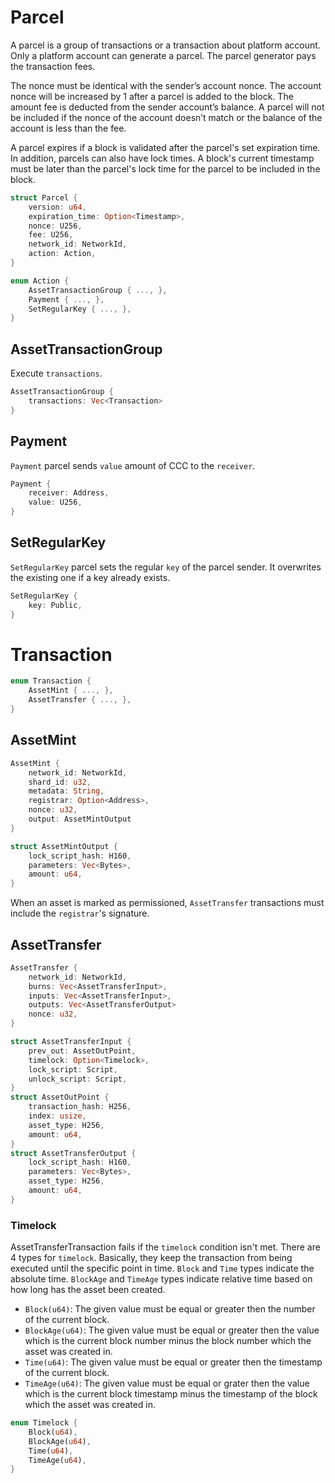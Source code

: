 # Parcel

A parcel is a group of transactions or a transaction about platform account. Only a platform account can generate a parcel. The parcel generator pays the transaction fees.

The nonce must be identical with the sender’s account nonce. The account nonce will be increased by 1 after a parcel is added to the block. The amount fee is deducted from the sender account’s balance. A parcel will not be included if the nonce of the account doesn’t match or the balance of the account is less than the fee.

A parcel expires if a block is validated after the parcel's set expiration time. In addition, parcels can also have lock times. A block's current timestamp must be later than the parcel's lock time for the parcel to be included in the block.

```rust
struct Parcel {
    version: u64,
    expiration_time: Option<Timestamp>,
    nonce: U256,
    fee: U256,
    network_id: NetworkId,
    action: Action,
}

enum Action {
    AssetTransactionGroup { ..., },
    Payment { ..., },
    SetRegularKey { ..., },
}
```

## AssetTransactionGroup

Execute `transactions`.

```rust
AssetTransactionGroup {
    transactions: Vec<Transaction>
}
```

## Payment

`Payment` parcel sends `value` amount of CCC to the `receiver`.

```rust
Payment {
    receiver: Address,
    value: U256,
}
```

## SetRegularKey

`SetRegularKey` parcel sets the regular `key` of the parcel sender. It overwrites the existing one if a key already exists.

```rust
SetRegularKey {
    key: Public,
}
```

# Transaction

```rust
enum Transaction {
    AssetMint { ..., },
    AssetTransfer { ..., },
}
```

## AssetMint

```rust
AssetMint {
    network_id: NetworkId,
    shard_id: u32,
    metadata: String,
    registrar: Option<Address>,
    nonce: u32,
    output: AssetMintOutput
}

struct AssetMintOutput {
    lock_script_hash: H160,
    parameters: Vec<Bytes>,
    amount: u64,
}
```

When an asset is marked as permissioned, `AssetTransfer` transactions must include the `registrar`'s signature.

## AssetTransfer

```rust
AssetTransfer {
    network_id: NetworkId,
    burns: Vec<AssetTransferInput>,
    inputs: Vec<AssetTransferInput>,
    outputs: Vec<AssetTransferOutput>
    nonce: u32,
}

struct AssetTransferInput {
    prev_out: AssetOutPoint,
    timelock: Option<Timelock>,
    lock_script: Script,
    unlock_script: Script,
}
struct AssetOutPoint {
    transaction_hash: H256,
    index: usize,
    asset_type: H256,
    amount: u64,
}
struct AssetTransferOutput {
    lock_script_hash: H160,
    parameters: Vec<Bytes>,
    asset_type: H256,
    amount: u64,
}
```

### Timelock

AssetTransferTransaction fails if the `timelock` condition isn't met. There are 4 types for `timelock`. Basically, they keep the transaction from being executed until the specific point in time. `Block` and `Time` types indicate the absolute time. `BlockAge` and `TimeAge` types indicate relative time based on how long has the asset been created.

- `Block(u64)`: The given value must be equal or greater then the number of the current block.
- `BlockAge(u64)`: The given value must be equal or greater then the value which is the current block number minus the block number which the asset was created in.
- `Time(u64)`: The given value must be equal or greater then the timestamp of the current block.
- `TimeAge(u64)`: The given value must be equal or grater then the value which is the current block timestamp minus the timestamp of the block which the asset was created in.

```rust
enum Timelock {
    Block(u64),
    BlockAge(u64),
    Time(u64),
    TimeAge(u64),
}
```
